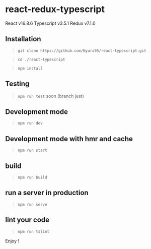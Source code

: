 # react-redux-typescript

React v16.8.6
Typescript v3.5.1
Redux v7.1.0

## Installation

> `git clone https://github.com/Nyura95/react-typescript.git`

> `cd ./react-typescript`

> `npm install`

## Testing

> `npm run test` soon (branch jest)

## Development mode

> `npm run dev`

## Development mode with hmr and cache

> `npm run start`

## build

> `npm run build`

## run a server in production

> `npm run serve`

## lint your code

> `npm run tslint`

Enjoy !
